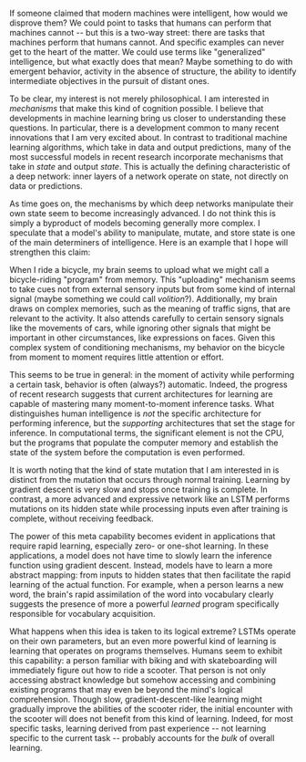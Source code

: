 If someone claimed that modern machines were intelligent, how would we disprove them? We could point to tasks that humans can perform that machines cannot -- but this is a two-way street: there are tasks that machines perform that humans cannot. And specific examples can never get to the heart of the matter. We could use terms like "generalized" intelligence, but what exactly does that mean? Maybe something to do with emergent behavior, activity in the absence of structure, the ability to identify intermediate objectives in the pursuit of distant ones.

To be clear, my interest is not merely philosophical. I am interested in _mechanisms_ that make this kind of cognition possible. I believe that developments in machine learning bring us closer to understanding these questions. In particular, there is a development common to many recent innovations that I am very excited about. In contrast to traditional machine learning algorithms, which take in data and output predictions, many of the most successful models in recent research incorporate mechanisms that take in _state_ and output _state_. This is actually the defining characteristic of a deep network: inner layers of a network operate on state, not directly on data or predictions.

As time goes on, the mechanisms by which deep networks manipulate their own state seem to become increasingly advanced. I do not think this is simply a byproduct of models becoming generally more complex. I speculate that a model's ability to manipulate, mutate, and store state is one of the main determiners of intelligence. Here is an example that I hope will strengthen this claim:

When I ride a bicycle, my brain seems to upload what we might call a bicycle-riding "program" from memory. This "uploading" mechanism seems to take cues not from external sensory inputs but from some kind of internal signal (maybe something we could call _volition_?). Additionally, my brain draws on complex memories, such as the meaning of traffic signs, that are relevant to the activity. It also attends carefully to certain sensory signals like the movements of cars, while ignoring other signals that might be important in other circumstances, like expressions on faces. Given this complex system of conditioning mechanisms, my behavior on the bicycle from moment to moment requires little attention or effort.

This seems to be true in general: in the moment of activity while performing a certain task, behavior is often (always?) automatic. Indeed, the progress of recent research suggests that current architectures for learning are capable of mastering many moment-to-moment inference tasks. What distinguishes human intelligence is _not_ the specific architecture for performing inference, but the _supporting_ architectures that set the stage for inference. In computational terms, the significant element is not the CPU, but the programs that populate the computer memory and establish the state of the system before the computation is even performed.

It is worth noting that the kind of state mutation that I am interested in is distinct from the mutation that occurs through normal training. Learning by gradient descent is very slow and stops once training is complete. In contrast, a more advanced and expressive network like an LSTM performs mutations on its hidden state while processing inputs even after training is complete, without receiving feedback.

The power of this meta capability becomes evident in applications that require rapid learning, especially zero- or one-shot learning. In these applications, a model does not have time to slowly learn the inference function using gradient descent. Instead, models have to learn a more abstract mapping: from inputs to hidden states that then facilitate the rapid learning of the actual function. For example, when a person learns a new word, the brain's rapid assimilation of the word into vocabulary clearly suggests the presence of more a powerful _learned_ program specifically responsible for vocabulary acquisition.

What happens when this idea is taken to its logical extreme? LSTMs operate on their own parameters, but an even more powerful kind of learning is learning that operates on programs themselves. Humans seem to exhibit this capability: a person familiar with biking and with skateboarding will immediately figure out how to ride a scooter. That person is not only accessing abstract knowledge but somehow accessing and combining existing programs that may even be beyond the mind's logical comprehension. Though slow, gradient-descent-like learning might gradually improve the abilities of the scooter rider, the initial encounter with the scooter will does not benefit from this kind of learning. Indeed, for most specific tasks, learning derived from past experience -- not learning specific to the current task -- probably accounts for the _bulk_ of overall learning.


<!-- My research interests are based on this premise: the mental architecture that supports generalized, human-like intelligence is not very different in kind from a recurrent neural network. The distinguishing characteristic of the human mind is its ability to dramatically alter its _state_ to suit whatever task the circumstances call for.

In the moment of inference, the architecture of the brain performs a feedforward pass through a neural network. What distinguishes the brain from any other neural model is not its activity at this moment, but the _context_ in which it performs the action. In other words, unlike a standard neural network, the ... -->
